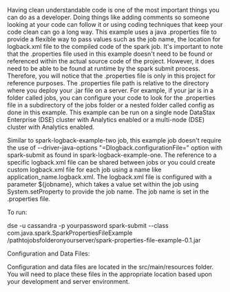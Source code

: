 
Having clean understandable code is one of the most important things you can do as a developer. Doing things like adding comments so someone looking at your code can follow it or using coding techniques that keep your code clean can go a long way.  This example uses a java .properties file to provide a flexible way to pass values such as the job name, the location for logback.xml file to the compiled code of the spark job. It's important to note that the .properties file used in this example doesn't need to be found or referenced within the actual source code of the project.  However, it does need to be able to be found at runtime by the spark submit process.  Therefore, you will notice that the .properties file is only in this project for reference purposes.  The .properties file path is relative to the directory where you deploy your .jar file on a server.  For example, if your jar is in a folder called jobs, you can configure your code to look for the .properties file in a subdirectory of the jobs folder or a nested folder called config as done in this example.  This example can be run on a single node DataStax Enterprise (DSE) cluster with Analytics enabled or a multi-node (DSE) cluster with Analytics enabled.   

Similar to spark-logback-example-two job, this example job doesn't require the use of --driver-java-options "=Dlogback.configurationFile=" option with spark-submit as found in spark-logback-example-one.  The reference to a specific logback.xml file can be shared between jobs or you could create custom logback.xml file for each job using a name like application_name.logback.xml.  The logback.xml file is configured with a parameter ${jobname}, which takes a value set within the job using System.setProperty to provide the job name.  The job name is set in the .properties file.   

To run:

dse -u cassandra -p yourpassword spark-submit --class com.java.spark.SparkPropertiesFileExample /pathtojobsfolderonyourserver/spark-properties-file-example-0.1.jar

Configuration and Data Files:

Configuration and data files are located in the src/main/resources folder.  You will need to place these files in the appropriate location based upon your development and server environment.  